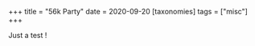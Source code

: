 +++
title = "56k Party"
date = 2020-09-20
[taxonomies]
tags = ["misc"]
+++

Just a test ! 

<!-- more -->
